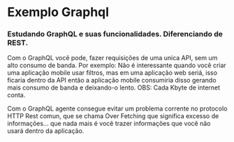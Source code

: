 # Exemplo Graphql

### Estudando GraphQL e suas funcionalidades. Diferenciando de REST.

Com o GraphQL você pode, fazer requisições de uma unica API,
sem um alto consumo de banda. Por exemplo: 
Não é interessante quando você criar uma aplicação mobile
usar filtros, mas em uma aplicação web seriá, isso ficaria dentro da API então a aplicação mobile consumiria disso gerando mais
consumo de banda e deixando-o lento. 
OBS: Cada Kbyte de internet conta.


Com o GraphQL agente consegue evitar um problema corrente no
protocolo HTTP Rest comun, que se chama Over Fetching que significa excesso de informações... que nada mais é você trazer informações que você não usará dentro da aplicação.